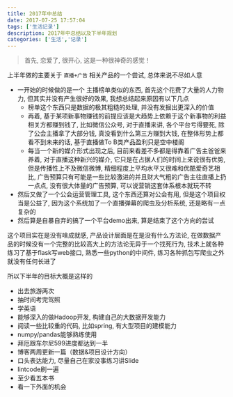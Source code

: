 ```yaml
---
title: 2017年中总结
date: 2017-07-25 17:57:04
tags: ['生活记录']
description: 2017年中总结以及下半年规划
categories: ['生活','记录']
---
```



> 首先, 恋爱了, 很开心, 这是一种很神奇的感觉！


上半年做的主要关于 `直播+广告` 相关产品的一个尝试, 总体来说不尽如人意

+ 一开始的时候做的是一个 主播榜单类似的东西, 首先这个花费了大量的人力物力, 但其实并没有产生很好的效果, 我想总结起来原因有以下几点
    + 榜单这个东西只是数据的极其粗糙的处理, 并没有发掘出更深入的价值
    + 再着, 基于某项新事物赚钱的前提应该是大趋势上依赖于这个新事物的利益相关方都赚到钱了, 比如微信公众号, 对于直播来讲, 各个平台亏得要死, 除了公会主播拿了大部分钱, 真没看到什么第三方赚到大钱, 在整体形势上都看不到未来的话, 基于直播做To B类产品盈利只是空中楼阁
    + 每当一个新的媒介形式出现之后, 目前来看差不多都是得靠着广告主爸爸来养着, 对于直播这种新兴的媒介, 它只是在占据人们的时间上来说很有优势, 但是传播性上不及微信微博, 精细程度上平均水平又很难和优酷爱奇艺相比, 广告预算只有可能是一些比较激进的并且财大气粗的广告主往直播上扔一点点, 没有很大体量的广告预算, 可以说营销这套体系根本就玩不转
+ 然后又做了一个公会运营管理工具, 这个东西还算对公会有用, 但是这个项目权当是公益了, 因为这个系统加了一个直播弹幕的爬虫及分析系统, 还是略有一点复杂的
+ 然后算是自暴自弃的搞了一个平台demo出来, 算是结束了这个方向的尝试

这个项目实在是没有啥成就感, 产品设计层面是在是没有什么方法论, 在做数据产品的时候没有一个完整的比较高大上的方法论无异于一个找死行为, 技术上就各种练习了基于flask写web接口, 熟悉一些python的中间件, 练习各种抓包写爬虫之外就没有任何长进了

所以下半年的目标大概是这样的

+ 出去旅游两次
+ 抽时间考完驾照
+ 学英语
+ 能够深入的做Hadoop开发, 构建自己的大数据开发能力
+ 阅读一些比较重的代码, 比如spring, 有大型项目的建模能力
+ numpy/pandas能够熟练使用
+ 拜厄跟车尔尼599进度都达到一半
+ 博客两周更新一篇（数据&项目设计方向）
+ 口头表达能力, 尽量自己在家没事练习讲Slide
+ lintcode刷一遍
+ 至少看五本书
+ 看一下外面的机会


